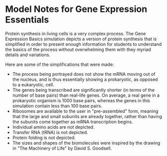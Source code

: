 Model Notes for Gene Expression Essentials
==========================================

Protein synthesis in living cells is a very complex process.  The Gene
Expression Basics simulation depicts a version of protein synthesis that is
simplified in order to present enough information for students to understand
the basics of the process without overwhelming them with they myriad details
and variations.

Here are some of the simplifications that were made:
+ The process being portrayed does not show the mRNA moving out of the nucleus,
and is thus essentially showing a prokaryotic, as opposed to a eukaryotic,
cell.
+ The genes being transcribed are significantly shorter (in terms of the
number of base pairs) than real-life genes. On average, a real gene in a
prokaryotic organism is 1000 base pairs, whereas the genes in this simulation
contain less than 100 base pairs.
+ Ribosomes are available to the user in "pre-assembled" form, meaning that
the large and small subunits are already together, rather than having the
subunits come together as mRNA transcription begins.
+ Individual amino acids are not depicted.
+ Transfer RNA (tRNA) is not depicted.
+ Protein folding is not depicted.
+ The sizes and shapes of the biomolecules were inspired by the drawing in "The
Machinery of Life" by David S. Goodsell.